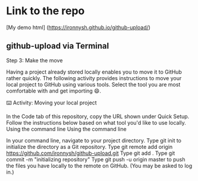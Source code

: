 # Link to the repo #
[My demo html] (https://ironnysh.github.io/github-upload/)

## github-upload via Terminal ##
Step 3: Make the move

Having a project already stored locally enables you to move it to GitHub rather quickly. The following activity provides instructions to move your local project to GitHub using various tools. Select the tool you are most comfortable with and get importing 😄.

⌨️ Activity: Moving your local project

In the Code tab of this repository, copy the URL shown under Quick Setup.
Follow the instructions below based on what tool you'd like to use locally.
Using the command line
Using the command line

In your command line, navigate to your project directory. Type git init to initialize the directory as a Git repository.
Type git remote add origin https://github.com/ironnysh/github-upload.git
Type git add .
Type git commit -m "initializing repository"
Type git push -u origin master to push the files you have locally to the remote on GitHub. (You may be asked to log in.)
